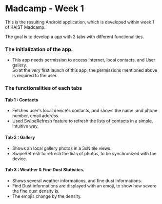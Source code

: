 # Madcamp - Week 1
  
This is the resulting Android application, which is developed within week 1 of KAIST Madcamp.  

The goal is to develop a app with 3 tabs with different functionalities.  

### The initialization of the app.
- This app needs permission to access internet, local contacts, and User gallery.  
So at the very first launch of this app, the permissions mentioned above is required to the user.  

### The functionalities of each tabs
#### Tab 1 : Contacts
- Fetches user's local device's contacts, and shows the name, and phone number, email address.  
- Used SwipeRefresh feature to refresh the lists of contacts in a simple, intuitive way.  

#### Tab 2 : Gallery
- Shows an local gallery photos in a 3xN tile views.  
- SwipeRefresh to refresh the lists of photos, to be synchronized with the device.  

#### Tab 3 : Weather & Fine Dust Statistics.
- Shows several weather informations, and fine dust informations.  
- Find Dust informations are displayed with an emoji, to show how severe the fine dust density is.   
- The emojis change by the density.  